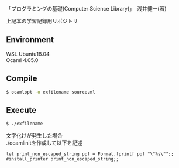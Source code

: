 「プログラミングの基礎(Computer Science Library)」　浅井健一(著)

上記本の学習記録用リポジトリ

## Environment
WSL Ubuntu18.04  
Ocaml 4.05.0

## Compile
```bash
$ ocamlopt -o exfilename source.ml
```

## Execute
```bash
$ ./exfilename
```

文字化けが発生した場合  
./ocamlinitを作成して以下を記述
```
let print_non_escaped_string ppf = Format.fprintf ppf "\"%s\"";;
#install_printer print_non_escaped_string;;
```